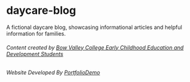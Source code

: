 # daycare-blog
A fictional daycare blog, showcasing informational articles and helpful information for families. <h6>Content created by <a href="https://bowvalleycollege.ca/programs-courses/community-studies/early-childhood-education-and-development-diploma" id="bow-valley-link" title="Bow Valley College Early Childhood Education and Development">Bow Valley College Early Childhood Education and Development Students</a></h6><h6>Website Developed By <a href="https://github.com/portfoliodemo" title="PortfolioDemo GitHub">PortfolioDemo</a> </h6>
